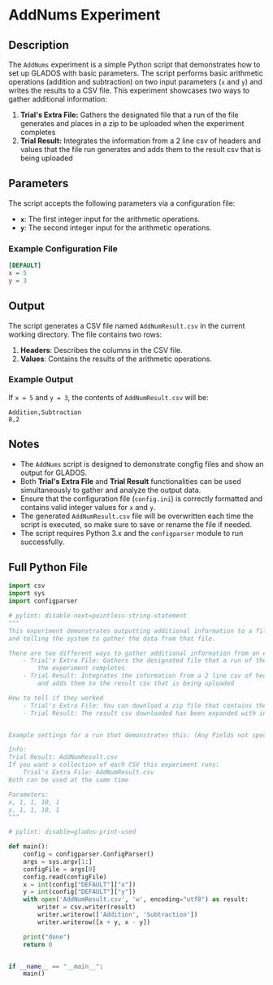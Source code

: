 # AddNums Experiment

## Description
The `AddNums` experiment is a simple Python script that demonstrates how to set up GLADOS with basic parameters. The script performs basic arithmetic operations (addition and subtraction) on two input parameters (`x` and `y`) and writes the results to a CSV file. This experiment showcases two ways to gather additional information:
1. **Trial's Extra File:** Gathers the designated file that a run of the file generates and places in a zip to be uploaded when
        the experiment completes
2. **Trial Result:** Integrates the information from a 2 line csv of headers and values that the file run generates
        and adds them to the result csv that is being uploaded

## Parameters
The script accepts the following parameters via a configuration file:
- **`x`**: The first integer input for the arithmetic operations.
- **`y`**: The second integer input for the arithmetic operations.

### Example Configuration File
```ini
[DEFAULT]
x = 5
y = 3
```

## Output
The script generates a CSV file named `AddNumResult.csv` in the current working directory. The file contains two rows:
1. **Headers**: Describes the columns in the CSV file.
2. **Values**: Contains the results of the arithmetic operations.

### Example Output
If `x = 5` and `y = 3`, the contents of `AddNumResult.csv` will be:
```csv
Addition,Subtraction
8,2
```

## Notes
- The `AddNums` script is designed to demonstrate congfig files and show an output for GLADOS.
- Both **Trial's Extra File** and **Trial Result** functionalities can be used simultaneously to gather and analyze the output data.
- Ensure that the configuration file (`config.ini`) is correctly formatted and contains valid integer values for `x` and `y`.
- The generated `AddNumResult.csv` file will be overwritten each time the script is executed, so make sure to save or rename the file if needed.
- The script requires Python 3.x and the `configparser` module to run successfully.

## Full Python File

```py
import csv
import sys
import configparser

# pylint: disable-next=pointless-string-statement
"""
This experiment demonstrates outputting additional information to a file
and telling the system to gather the data from that file.

There are two different ways to gather additional information from an experiment
    - Trial's Extra File: Gathers the designated file that a run of the file generates and places in a zip to be uploaded when
        the experiment completes
    - Trial Result: Integrates the information from a 2 line csv of headers and values that the file run generates
        and adds them to the result csv that is being uploaded

How to tell if they worked
    - Trial's Extra File: You can download a zip file that contains the different output files specified
    - Trial Result: The result csv downloaded has been expanded with information from the specified file


Example settings for a run that demonstrates this: (Any Fields not specified can be left blank or to whatever their default is)

Info:
Trial Result: AddNumResult.csv
If you want a collection of each CSV this experiment runs:
    Trial's Extra File: AddNumResult.csv
Both can be used at the same time

Parameters:
x, 1, 1, 10, 1
y, 1, 1, 10, 1
"""

# pylint: disable=glados-print-used

def main():
    config = configparser.ConfigParser()
    args = sys.argv[1:]
    configFile = args[0]
    config.read(configFile)
    x = int(config["DEFAULT"]["x"])
    y = int(config["DEFAULT"]["y"])
    with open('AddNumResult.csv', 'w', encoding="utf8") as result:
        writer = csv.writer(result)
        writer.writerow(['Addition', 'Subtraction'])
        writer.writerow([x + y, x - y])

    print("done")
    return 0


if __name__ == "__main__":
    main()

```